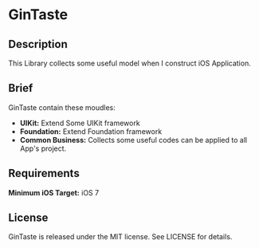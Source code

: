 **GinTaste**
=============
Description
-------------
This Library collects some useful model when I construct iOS Application.

Brief
-------------
GinTaste contain these moudles:

- **UIKit:** Extend Some UIKit framework
- **Foundation:** Extend Foundation framework
- **Common Business:** Collects some useful codes can be applied to all App's project.

Requirements
-------------
**Minimum iOS Target:** iOS 7

License
-------------
GinTaste is released under the MIT license. See LICENSE for details.
